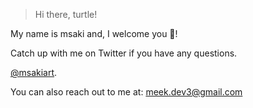 
> Hi there, turtle!

My name is msaki and, I welcome you 🐢! 

Catch up with me on Twitter if you have any questions.

[@msakiart](https://twitter.com/msakiart).

You can also reach out to me at: meek.dev3@gmail.com
<!-- > **Warning**
> Do not spam my email.

> **Note**
> Anyone is welcome and please introduce yourself when you reach out to me 🐶. -->
